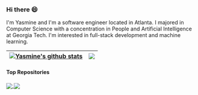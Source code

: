 ### Hi there 😄
I'm Yasmine and I'm a software engineer located in Atlanta. I majored in Computer Science with a concentration in People and Artificial Intelligence at Georgia Tech. I'm interested in full-stack development and machine learning. 

| <a href="https://github.com/yasmine-soubai/github-readme-stats"><img align="center" src="https://github-readme-stats.vercel.app/api?username=yasmine-soubai&show_icons=true&include_all_commits=true&theme=buefy&hide_border=true" alt="Yasmine's github stats" /></a> | <a href="https://github.com/yasmine-soubai/github-readme-stats"><img align="center" src="https://github-readme-stats.vercel.app/api/top-langs/?username=yasmine-soubai&layout=compact&theme=buefy&hide_border=true" /></a> |
| ------------- | ------------- |

#### Top Repositories


<a href="https://github.com/yasmine-soubai/Smart-Doorbell">
  <img align="center" src="https://github.com/yasmine-soubai/Smart-Doorbell" />
</a>
<a href="https://github.com/yasmine-soubai/anuraghazra.github.io">
  <img align="center" src="https://github-readme-stats.vercel.app/api/pin/?username=yasmine-soubai&repo=anuraghazra.github.io&theme=buefy" />
</a>

<br />
<!--
**yasmine-soubai/yasmine-soubai** is a ✨ _special_ ✨ repository because its `README.md` (this file) appears on your GitHub profile.

Here are some ideas to get you started:

- 🔭 I’m currently working on ...
- 🌱 I’m currently learning ...
- 👯 I’m looking to collaborate on ...
- 🤔 I’m looking for help with ...
- 💬 Ask me about ...
- 📫 How to reach me: ...
- 😄 Pronouns: ...
- ⚡ Fun fact: ...
-->
